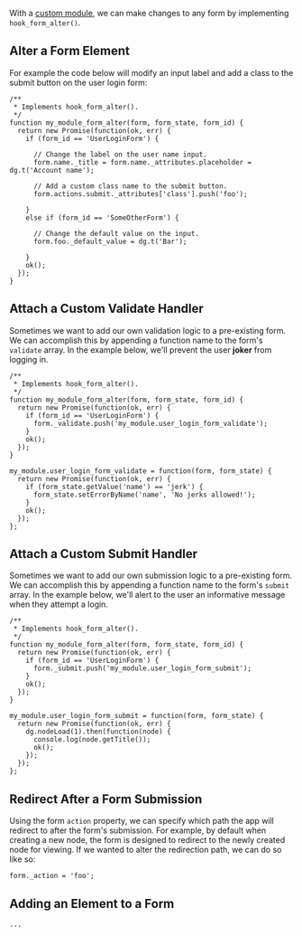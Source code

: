 With a [custom module](../Modules/Create_a_Custom_Module), we can make changes to any form by implementing `hook_form_alter()`.

## Alter a Form Element

For example the code below will modify an input label and add a class to the submit button on the user login form:

```
/**
 * Implements hook_form_alter().
 */
function my_module_form_alter(form, form_state, form_id) {
  return new Promise(function(ok, err) {
    if (form_id == 'UserLoginForm') {

      // Change the label on the user name input.
      form.name._title = form.name._attributes.placeholder = dg.t('Account name');

      // Add a custom class name to the submit button.
      form.actions.submit._attributes['class'].push('foo');

    }
    else if (form_id == 'SomeOtherForm') {

      // Change the default value on the input.
      form.foo._default_value = dg.t('Bar');

    }
    ok();
  });
}
```

## Attach a Custom Validate Handler

Sometimes we want to add our own validation logic to a pre-existing form. We can accomplish this by appending a function name to the form's `validate` array. In the example below, we'll prevent the user **joker** from logging in.

```
/**
 * Implements hook_form_alter().
 */
function my_module_form_alter(form, form_state, form_id) {
  return new Promise(function(ok, err) {
    if (form_id == 'UserLoginForm') {
      form._validate.push('my_module.user_login_form_validate');
    }
    ok();
  });
}

my_module.user_login_form_validate = function(form, form_state) {
  return new Promise(function(ok, err) {
    if (form_state.getValue('name') == 'jerk') {
      form_state.setErrorByName('name', 'No jerks allowed!');
    }
    ok();
  });
};
```

## Attach a Custom Submit Handler

Sometimes we want to add our own submission logic to a pre-existing form. We can accomplish this by appending a function name to the form's `submit` array. In the example below, we'll alert to the user an informative message when they attempt a login.

```
/**
 * Implements hook_form_alter().
 */
function my_module_form_alter(form, form_state, form_id) {
  return new Promise(function(ok, err) {
    if (form_id == 'UserLoginForm') {
      form._submit.push('my_module.user_login_form_submit');
    }
    ok();
  });
}

my_module.user_login_form_submit = function(form, form_state) {
  return new Promise(function(ok, err) {
    dg.nodeLoad(1).then(function(node) {
      console.log(node.getTitle());
      ok();
    });
  });
};
```

## Redirect After a Form Submission

Using the form `action` property, we can specify which path the app will redirect to after the form's submission. For example, by default when creating a new node, the form is designed to redirect to the newly created node for viewing. If we wanted to alter the redirection path, we can do so like so:

```
form._action = 'foo';
```

## Adding an Element to a Form

```
...
```